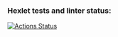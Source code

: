 ### Hexlet tests and linter status:
[![Actions Status](https://github.com/mariavasilyeva1331/qa-engineer-project-85/actions/workflows/hexlet-check.yml/badge.svg)](https://github.com/mariavasilyeva1331/qa-engineer-project-85/actions)